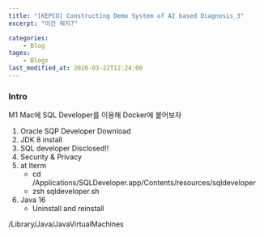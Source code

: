 ```yaml
---
title: "[KEPCO] Constructing Demo System of AI based Diagnosis_3"
excerpt: "이건 뭐지?"

categories:
    - Blog
tages:
    - Blogs
last_modified_at: 2020-03-22T12:24:00
---
```


### Intro
M1 Mac에 SQL Developer를 이용해 Docker에 붙어보자

1. Oracle SQP Developer Download
2. JDK 8 install
3. SQL developer Disclosed!!
4. Security & Privacy
5. at Iterm
    - cd /Applications/SQLDeveloper.app/Contents/resources/sqldeveloper
    - zsh sqldeveloper.sh
6. Java 16
    - Uninstall and reinstall



 /Library/Java/JavaVirtualMachines